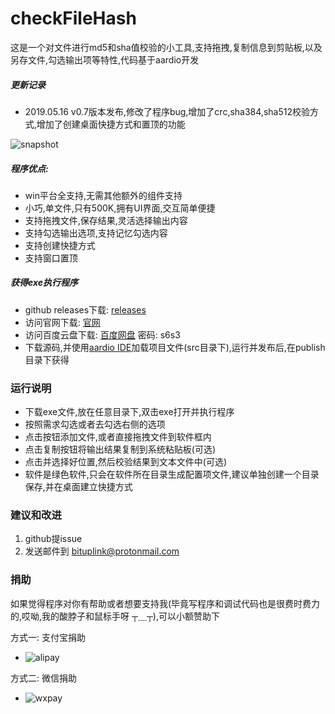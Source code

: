# checkFileHash
这是一个对文件进行md5和sha值校验的小工具,支持拖拽,复制信息到剪贴板,以及另存文件,勾选输出项等特性,代码基于aardio开发

##### 更新记录
* 2019.05.16 v0.7版本发布,修改了程序bug,增加了crc,sha384,sha512校验方式,增加了创建桌面快捷方式和置顶的功能

![snapshot](https://imgsrc.io/images/2019/05/16/checkFileHash-v0.7.png)

##### 程序优点:  
* win平台全支持,无需其他额外的组件支持
* 小巧,单文件,只有500K,拥有UI界面,交互简单便捷
* 支持拖拽文件,保存结果,灵活选择输出内容
* 支持勾选输出选项,支持记忆勾选内容
* 支持创建快捷方式
* 支持窗口置顶

##### 获得exe执行程序
* github releases下载: [releases](https://github.com/bituplink/checkFileHash/releases)
* 访问官网下载: [官网](http://www.bituplink.com/windows_checkfilehash.html)
* 访问百度云盘下载: [百度网盘](https://pan.baidu.com/s/1khtOU-FCWWqk4RRwJSJYQw) 密码: s6s3
* 下载源码,并使用[aardio IDE](http://ide.update.aardio.com/releases/aardio.7z)加载项目文件(src目录下),运行并发布后,在publish目录下获得

### 运行说明
* 下载exe文件,放在任意目录下,双击exe打开并执行程序
* 按照需求勾选或者去勾选右侧的选项
* 点击按钮添加文件,或者直接拖拽文件到软件框内
* 点击复制按钮将输出结果复制到系统粘贴板(可选)
* 点击并选择好位置,然后校验结果到文本文件中(可选)
* 软件是绿色软件,只会在软件所在目录生成配置项文件,建议单独创建一个目录保存,并在桌面建立快捷方式


### 建议和改进
1. github提issue
2. 发送邮件到 bituplink@protonmail.com


### 捐助
如果觉得程序对你有帮助或者想要支持我(毕竟写程序和调试代码也是很费时费力的,哎呦,我的酸脖子和鼠标手呀 ┬＿┬),可以小额赞助下

方式一: 支付宝捐助
* ![alipay](http://www.bituplink.com/wp-content/uploads/alipay.png)

方式二: 微信捐助
* ![wxpay](http://www.bituplink.com/wp-content/uploads/wxpay.png)
